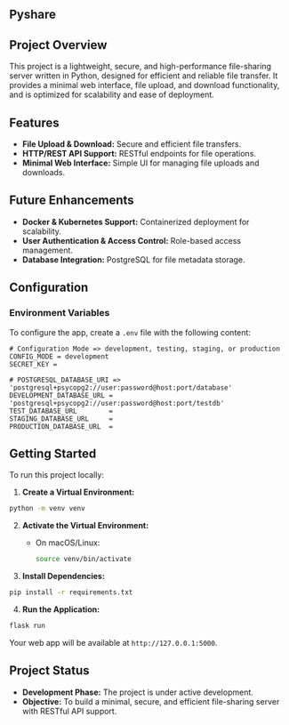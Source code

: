 ## Pyshare

## Project Overview
This project is a lightweight, secure, and high-performance file-sharing server written in Python, designed for efficient and reliable file transfer. It provides a minimal web interface, file upload, and download functionality, and is optimized for scalability and ease of deployment.

## Features
- **File Upload & Download:** Secure and efficient file transfers.
- **HTTP/REST API Support:** RESTful endpoints for file operations.
- **Minimal Web Interface:** Simple UI for managing file uploads and downloads.

## Future Enhancements
- **Docker & Kubernetes Support:** Containerized deployment for scalability.
- **User Authentication & Access Control:** Role-based access management.
- **Database Integration:** PostgreSQL for file metadata storage.

## Configuration

### Environment Variables
To configure the app, create a `.env` file with the following content:

```
# Configuration Mode => development, testing, staging, or production
CONFIG_MODE = development
SECRET_KEY = 

# POSTGRESQL_DATABASE_URI => 'postgresql+psycopg2://user:password@host:port/database'
DEVELOPMENT_DATABASE_URL = 'postgresql+psycopg2://user:password@host:port/testdb'
TEST_DATABASE_URL        =
STAGING_DATABASE_URL     =
PRODUCTION_DATABASE_URL  =
```

## Getting Started

To run this project locally:

1. **Create a Virtual Environment:**

```bash
python -m venv venv
```

2. **Activate the Virtual Environment:**
   - On macOS/Linux:
     ```bash
     source venv/bin/activate
     ```

3. **Install Dependencies:**

```bash
pip install -r requirements.txt
```

4. **Run the Application:**

```bash
flask run
```

Your web app will be available at `http://127.0.0.1:5000`.

## Project Status
- **Development Phase:** The project is under active development.
- **Objective:** To build a minimal, secure, and efficient file-sharing server with RESTful API support.

